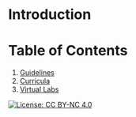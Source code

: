 
# Introduction


# Table of Contents
1. [Guidelines](Guidelines.md)
2. [Curricula](Curricula.md)
3. [Virtual Labs](VirtualLabs.md)


[![License: CC BY-NC 4.0](https://img.shields.io/badge/License-CC%20BY--NC%204.0-lightgrey.svg)](https://creativecommons.org/licenses/by-nc/4.0/)

